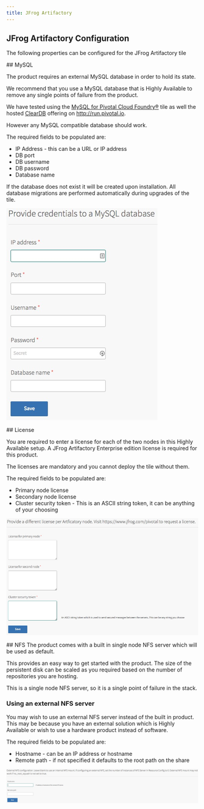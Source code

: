 ```yaml
---
title: JFrog Artifactory
---
```


## JFrog Artifactory Configuration

The following properties can be configured for the JFrog Artifactory tile

##<a id='mysql'></a> MySQL

The product requires an external MySQL database in order to hold its state.

We recommend that you use a MySQL database that is Highly Available to remove any single points of failure from the product.

We have tested using the [MySQL for Pivotal Cloud Foundry&reg;](https://network.pivotal.io/products/p-mysql) tile as well the hosted [ClearDB](https://console.run.pivotal.io/marketplace/cleardb) offering on http://run.pivotal.io.

However any MySQL compatible database should work.

The required fields to be populated are:

* IP Address - this can be a URL or IP address
* DB port
* DB username
* DB password
* Database name

If the database does not exist it will be created upon installation. All database migrations are performed automatically during upgrades of the tile.

![Image of OpsManager JFrog MySQL Configuration](mysql.jpeg)

##<a id='license'></a> License

You are required to enter a license for each of the two nodes in this Highly Available setup. A JFrog Artifactory Enterprise edition license is required for this product.

The licenses are mandatory and you cannot deploy the tile without them.

The required fields to be populated are:

* Primary node license
* Secondary node license
* Cluster security token - This is an ASCII string token, it can be anything of your choosing

![Image of OpsManager JFrog License Configuration](licence.jpeg)

##<a id='nfs'></a> NFS
The product comes with a built in single node NFS server which will be used as default.

This provides an easy way to get started with the product. The size of the persistent disk can be scaled as you required based on the number of repositories you are hosting.

This is a single node NFS server, so it is a single point of failure in the stack.

### Using an external NFS server
You may wish to use an external NFS server instead of the built in product.
This may be because you have an external solution which is Highly Available or wish to use a hardware product instead of software.

The required fields to be populated are:
* Hostname - can be an IP address or hostname
* Remote path - if not specified it defaults to the root path on the share

![Image of OpsManager NFS Configuration](nfs.jpeg)
